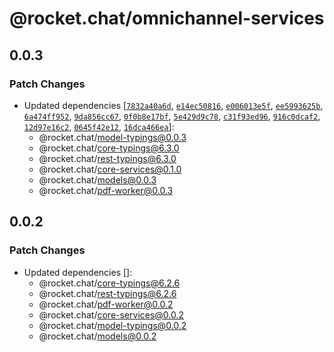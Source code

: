# @rocket.chat/omnichannel-services

## 0.0.3

### Patch Changes

- Updated dependencies [[`7832a40a6d`](https://github.com/RocketChat/Rocket.Chat/commit/7832a40a6da4b7555aee79261971ccca65da255c), [`e14ec50816`](https://github.com/RocketChat/Rocket.Chat/commit/e14ec50816ef34ee1df61cb8e824cb2a55ff6db9), [`e006013e5f`](https://github.com/RocketChat/Rocket.Chat/commit/e006013e5f1f2e795d1594b4c0ac325b600231c0), [`ee5993625b`](https://github.com/RocketChat/Rocket.Chat/commit/ee5993625bb1341e758c6f9ea82ca66c2df03f05), [`6a474ff952`](https://github.com/RocketChat/Rocket.Chat/commit/6a474ff952fea793aac3db226d13fd9a0bb4f35a), [`9da856cc67`](https://github.com/RocketChat/Rocket.Chat/commit/9da856cc67e0264db4c39ce5324f961fa0906779), [`0f0b8e17bf`](https://github.com/RocketChat/Rocket.Chat/commit/0f0b8e17bff70942463179b7a57685675b0e5eac), [`5e429d9c78`](https://github.com/RocketChat/Rocket.Chat/commit/5e429d9c78f22cec15d89a4bbf29dd474ecc1b52), [`c31f93ed96`](https://github.com/RocketChat/Rocket.Chat/commit/c31f93ed9677e43d947615c5e2ace233c73df7ad), [`916c0dcaf2`](https://github.com/RocketChat/Rocket.Chat/commit/916c0dcaf22b2d891d2a257c8dc558f7768d6116), [`12d97e16c2`](https://github.com/RocketChat/Rocket.Chat/commit/12d97e16c2e12639944d35a4c59c0edba1fb5d2f), [`0645f42e12`](https://github.com/RocketChat/Rocket.Chat/commit/0645f42e12b2884bb54db559c4e0b58ac5e69912), [`16dca466ea`](https://github.com/RocketChat/Rocket.Chat/commit/16dca466ea5d79b5f9a5feb68bcb155767bff132)]:
  - @rocket.chat/model-typings@0.0.3
  - @rocket.chat/core-typings@6.3.0
  - @rocket.chat/rest-typings@6.3.0
  - @rocket.chat/core-services@0.1.0
  - @rocket.chat/models@0.0.3
  - @rocket.chat/pdf-worker@0.0.3

## 0.0.2

### Patch Changes

- Updated dependencies []:
  - @rocket.chat/core-typings@6.2.6
  - @rocket.chat/rest-typings@6.2.6
  - @rocket.chat/pdf-worker@0.0.2
  - @rocket.chat/core-services@0.0.2
  - @rocket.chat/model-typings@0.0.2
  - @rocket.chat/models@0.0.2
